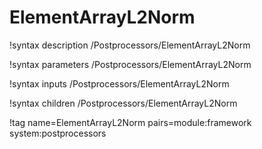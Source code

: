# ElementArrayL2Norm

!syntax description /Postprocessors/ElementArrayL2Norm

!syntax parameters /Postprocessors/ElementArrayL2Norm

!syntax inputs /Postprocessors/ElementArrayL2Norm

!syntax children /Postprocessors/ElementArrayL2Norm

!tag name=ElementArrayL2Norm pairs=module:framework system:postprocessors
